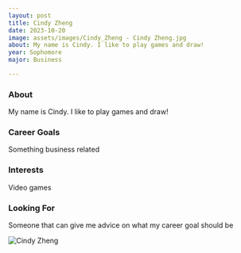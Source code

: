 ```yaml
---
layout: post
title: Cindy Zheng 
date: 2023-10-20
image: assets/images/Cindy_Zheng - Cindy Zheng.jpg
about: My name is Cindy. I like to play games and draw!
year: Sophomore
major: Business

---
```


### About

My name is Cindy. I like to play games and draw!

### Career Goals

Something business related 

### Interests

Video games 

### Looking For

Someone that can give me advice on what my career goal should be

<div class="text-center my-5">
    <img src="https://sase-drexel.github.io/mentorship-2023/assets/images/Cindy_Zheng - Cindy Zheng.jpg" alt="Cindy Zheng" class="rounded post-img" />
</div>
